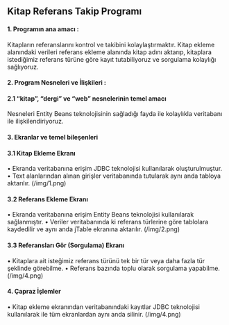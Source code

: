## Kitap Referans Takip Programı

#### 1. Programın ana amacı :
Kitapların referanslarını kontrol ve takibini kolaylaştırmaktır. Kitap ekleme alanındaki verileri referans ekleme alanında kitap adını aktarıp, kitaplara istediğimiz referans türüne göre kayıt tutabiliyoruz ve sorgulama kolaylığı sağlıyoruz.
#### 2. Program Nesneleri ve İlişkileri :
#### 2.1	“kitap”, “dergi” ve “web” nesnelerinin temel amacı
Nesneleri Entity Beans teknolojisinin sağladığı fayda ile kolaylıkla veritabanı ile ilişkilendiriyoruz.
#### 3. Ekranlar ve temel bileşenleri
#### 3.1	Kitap Ekleme Ekranı 
•	 Ekranda veritabanına erişim JDBC teknolojisi kullanılarak oluşturulmuştur.
•	Text alanlarından alınan girişler veritabanında tutularak aynı anda tabloya aktarılır.
(/img/1.png) 
#### 3.2	Referans Ekleme Ekranı
•	Ekranda veritabanına erişim Entity Beans teknolojisi kullanılarak sağlanmıştır.
•	Veriler veritabanında ki referans türlerine göre tablolara kaydedilir ve aynı anda jTable ekranına aktarılır.
 (/img/2.png) 
#### 3.3	Referansları Gör (Sorgulama) Ekranı 
•	Kitaplara ait isteğimiz referans türünü tek bir tür veya daha fazla tür şeklinde görebilme.
•	Referans bazında toplu olarak sorgulama yapabilme.
(/img/4.png) 
#### 4. Çapraz İşlemler 
•	Kitap ekleme ekranından veritabanındaki kayıtlar JDBC teknolojisi kullanılarak ile tüm ekranlardan aynı anda silinir.
 (/img/4.png) 

